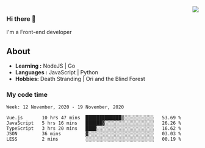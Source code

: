 <img align='right' src="https://github-readme-stats.vercel.app/api?username=strugglebak&show_icons=true">

### Hi there 👋

I'm a Front-end developer

## About

-  **Learning :** NodeJS | Go
-  **Languages :** JavaScript | Python
-  **Hobbies:** Death Stranding | Ori and the Blind Forest

### My code time

<!--START_SECTION:waka-->
```text
Week: 12 November, 2020 - 19 November, 2020

Vue.js       10 hrs 47 mins  █████████████▒░░░░░░░░░░░   53.69 % 
JavaScript   5 hrs 16 mins   ██████▓░░░░░░░░░░░░░░░░░░   26.26 % 
TypeScript   3 hrs 20 mins   ████░░░░░░░░░░░░░░░░░░░░░   16.62 % 
JSON         36 mins         ▓░░░░░░░░░░░░░░░░░░░░░░░░   03.03 % 
LESS         2 mins          ░░░░░░░░░░░░░░░░░░░░░░░░░   00.19 % 
```
<!--END_SECTION:waka-->
